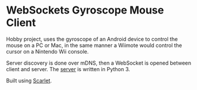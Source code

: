 # WebSockets Gyroscope Mouse Client

Hobby project, uses the gyroscope of an Android device to control the mouse on a PC or Mac, in the same manner a Wiimote would control the cursor on a Nintendo Wii console.

Server discovery is done over mDNS, then a WebSocket is opened between client and server. The [server](github.com/stereo8/WebSocketsServer) is written in Python 3.

Built using [Scarlet](https://github.com/Tinder/Scarlet).